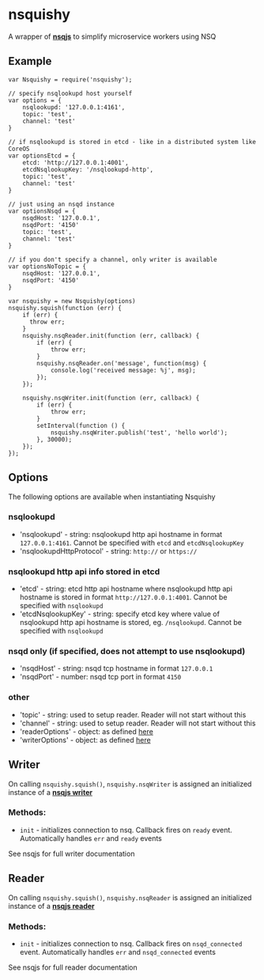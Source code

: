 # nsquishy

A wrapper of **[nsqjs](https://github.com/dudleycarr/nsqjs)** to simplify microservice workers using NSQ

## Example

```
var Nsquishy = require('nsquishy');

// specify nsqlookupd host yourself
var options = {
    nsqlookupd: '127.0.0.1:4161',
    topic: 'test',
    channel: 'test'
}

// if nsqlookupd is stored in etcd - like in a distributed system like CoreOS
var optionsEtcd = {
    etcd: 'http://127.0.0.1:4001',
    etcdNsqlookupKey: '/nsqlookupd-http',
    topic: 'test',
    channel: 'test'
}

// just using an nsqd instance
var optionsNsqd = {
    nsqdHost: '127.0.0.1',
    nsqdPort: '4150'
    topic: 'test',
    channel: 'test'
}

// if you don't specify a channel, only writer is available
var optionsNoTopic = {
    nsqdHost: '127.0.0.1',
    nsqdPort: '4150'
}

var nsquishy = new Nsquishy(options)
nsquishy.squish(function (err) {
    if (err) {
      throw err;
    }
    nsquishy.nsqReader.init(function (err, callback) {
        if (err) {
            throw err;
        }
        nsquishy.nsqReader.on('message', function(msg) {
            console.log('received message: %j', msg);
        });
    });

    nsquishy.nsqWriter.init(function (err, callback) {
        if (err) {
            throw err;
        }
        setInterval(function () {
            nsquishy.nsqWriter.publish('test', 'hello world');
        }, 30000);
    });
});

```

## Options

The following options are available when instantiating Nsquishy

### nsqlookupd

* 'nsqlookupd' - string: nsqlookupd http api hostname in format `127.0.0.1:4161`.  Cannot be specified with `etcd` and `etcdNsqlookupKey`
* 'nsqlookupdHttpProtocol' - string: `http://` or `https://`

### nsqlookupd http api info stored in etcd

* 'etcd' - string: etcd http api hostname where nsqlookupd http api hostname is stored in format `http://127.0.0.1:4001`. Cannot be specified with `nsqlookupd`
* 'etcdNsqlookupKey' - string: specify etcd key where value of nsqlookupd http api hostname is stored, eg. `/nsqlookupd`. Cannot be specified with `nsqlookupd`

### nsqd only (if specified, does not attempt to use nsqlookupd)

* 'nsqdHost' - string: nsqd tcp hostname in format `127.0.0.1`
* 'nsqdPort' - number: nsqd tcp port in format `4150`

### other

* 'topic' - string: used to setup reader. Reader will not start without this
* 'channel' - string: used to setup reader. Reader will not start without this
* 'readerOptions' - object: as defined [here](https://github.com/dudleycarr/nsqjs)
* 'writerOptions' - object: as defined [here](https://github.com/dudleycarr/nsqjs)

## Writer

On calling `nsquishy.squish()`, `nsquishy.nsqWriter` is assigned an initialized instance of a **[nsqjs writer](https://github.com/dudleycarr/nsqjs)**

### Methods:

* `init` - initializes connection to nsq. Callback fires on `ready` event. Automatically handles `err` and `ready` events

See nsqjs for full writer documentation

## Reader

On calling `nsquishy.squish()`, `nsquishy.nsqReader` is assigned an initialized instance of a **[nsqjs reader](https://github.com/dudleycarr/nsqjs)**

### Methods:

* `init` - initializes connection to nsq. Callback fires on `nsqd_connected` event. Automatically handles `err` and `nsqd_connected` events

See nsqjs for full reader documentation
